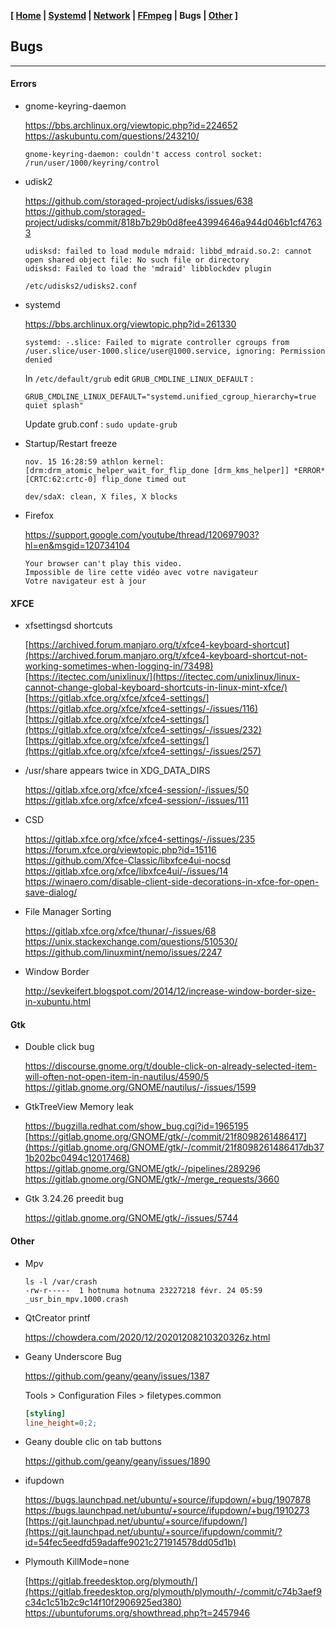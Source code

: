<link href="style.css" rel="stylesheet"></link>

**[ [Home](00-Home.html) | [Systemd](01-Systemd.html) | [Network](02-Network.html) | [FFmpeg](03-FFmpeg.html) | Bugs | [Other](99-Other.html) ]**

## Bugs

---

#### Errors

* gnome-keyring-daemon
    
    https://bbs.archlinux.org/viewtopic.php?id=224652  
    https://askubuntu.com/questions/243210/  
    
    ```
    gnome-keyring-daemon: couldn't access control socket: /run/user/1000/keyring/control
    ```

* udisk2
    
    https://github.com/storaged-project/udisks/issues/638  
    https://github.com/storaged-project/udisks/commit/818b7b29b0d8fee43994646a944d046b1cf47633  

    ```
    udisksd: failed to load module mdraid: libbd_mdraid.so.2: cannot open shared object file: No such file or directory
    udisksd: Failed to load the 'mdraid' libblockdev plugin

    /etc/udisks2/udisks2.conf
    ```

* systemd
    
    https://bbs.archlinux.org/viewtopic.php?id=261330  

    ```
    systemd: -.slice: Failed to migrate controller cgroups from
    /user.slice/user-1000.slice/user@1000.service, ignoring: Permission denied
    ```
    
    In `/etc/default/grub` edit `GRUB_CMDLINE_LINUX_DEFAULT` :
    
    `GRUB_CMDLINE_LINUX_DEFAULT="systemd.unified_cgroup_hierarchy=true quiet splash"`

    Update grub.conf : `sudo update-grub`

* Startup/Restart freeze
    
    ```
    nov. 15 16:28:59 athlon kernel: [drm:drm_atomic_helper_wait_for_flip_done [drm_kms_helper]] *ERROR* [CRTC:62:crtc-0] flip_done timed out
    ```

    ```
    dev/sdaX: clean, X files, X blocks
    ```
    
* Firefox
    
    https://support.google.com/youtube/thread/120697903?hl=en&msgid=120734104  

    ```
    Your browser can't play this video.
    Impossible de lire cette vidéo avec votre navigateur
    Votre navigateur est à jour
    ```



#### XFCE

* xfsettingsd shortcuts
    
    [https://archived.forum.manjaro.org/t/xfce4-keyboard-shortcut](https://archived.forum.manjaro.org/t/xfce4-keyboard-shortcut-not-working-sometimes-when-logging-in/73498)  
    [https://itectec.com/unixlinux/](https://itectec.com/unixlinux/linux-cannot-change-global-keyboard-shortcuts-in-linux-mint-xfce/)  
    [https://gitlab.xfce.org/xfce/xfce4-settings/](https://gitlab.xfce.org/xfce/xfce4-settings/-/issues/116)  
    [https://gitlab.xfce.org/xfce/xfce4-settings/](https://gitlab.xfce.org/xfce/xfce4-settings/-/issues/232)  
    [https://gitlab.xfce.org/xfce/xfce4-settings/](https://gitlab.xfce.org/xfce/xfce4-settings/-/issues/257)  
    
* /usr/share appears twice in XDG_DATA_DIRS
    
    https://gitlab.xfce.org/xfce/xfce4-session/-/issues/50  
    https://gitlab.xfce.org/xfce/xfce4-session/-/issues/111  

* CSD
    
    https://gitlab.xfce.org/xfce/xfce4-settings/-/issues/235  
    https://forum.xfce.org/viewtopic.php?id=15116  
    https://github.com/Xfce-Classic/libxfce4ui-nocsd  
    https://gitlab.xfce.org/xfce/libxfce4ui/-/issues/14  
    https://winaero.com/disable-client-side-decorations-in-xfce-for-open-save-dialog/  

* File Manager Sorting
    
    https://gitlab.xfce.org/xfce/thunar/-/issues/68  
    https://unix.stackexchange.com/questions/510530/  
    https://github.com/linuxmint/nemo/issues/2247  

* Window Border
    
    http://sevkeifert.blogspot.com/2014/12/increase-window-border-size-in-xubuntu.html  



#### Gtk

* Double click bug

    https://discourse.gnome.org/t/double-click-on-already-selected-item-will-often-not-open-item-in-nautilus/4590/5  
    https://gitlab.gnome.org/GNOME/nautilus/-/issues/1599  

* GtkTreeView Memory leak
    
    https://bugzilla.redhat.com/show_bug.cgi?id=1965195  
    [https://gitlab.gnome.org/GNOME/gtk/-/commit/21f8098261486417](https://gitlab.gnome.org/GNOME/gtk/-/commit/21f8098261486417db371b202bc0494c12017468)  
    https://gitlab.gnome.org/GNOME/gtk/-/pipelines/289296  
    https://gitlab.gnome.org/GNOME/gtk/-/merge_requests/3660  

* Gtk 3.24.26 preedit bug
    
    https://gitlab.gnome.org/GNOME/gtk/-/issues/5744  



#### Other

* Mpv
    
    ```
    ls -l /var/crash
    -rw-r-----  1 hotnuma hotnuma 23227218 févr. 24 05:59 _usr_bin_mpv.1000.crash
    ```

* QtCreator printf

    https://chowdera.com/2020/12/20201208210320326z.html  

* Geany Underscore Bug
    
    https://github.com/geany/geany/issues/1387  
    
    Tools > Configuration Files > filetypes.common
    
    ```ini
    [styling]
    line_height=0;2;
    ```

* Geany double clic on tab buttons
    
    https://github.com/geany/geany/issues/1890  
    
* ifupdown
    
    https://bugs.launchpad.net/ubuntu/+source/ifupdown/+bug/1907878  
    https://bugs.launchpad.net/ubuntu/+source/ifupdown/+bug/1910273  
    [https://git.launchpad.net/ubuntu/+source/ifupdown/](https://git.launchpad.net/ubuntu/+source/ifupdown/commit/?id=54fec5eedfd59adaffe9021c271914578dd05d1b)  

* Plymouth KillMode=none
    
    [https://gitlab.freedesktop.org/plymouth/](https://gitlab.freedesktop.org/plymouth/plymouth/-/commit/c74b3aef9c34c1c51b2c9c14f10f2906925ed380)  
    https://ubuntuforums.org/showthread.php?t=2457946  


